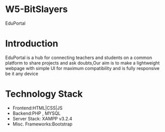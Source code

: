 # W5-BitSlayers
EduPortal


# Introduction
EduPortal is a hub for connecting teachers and students on a common platform to share projects and ask doubts,Our aim is to make a lightweight webpage with simple UI for maximum compatibility and is fully responsive be it any device

# Technology Stack
  - Frontend:HTML|CSS|JS
  - Backend:PHP , MYSQL
  - Server Stack: XAMPP v3.2.4
  - Misc. Frameworks:Bootstrap
